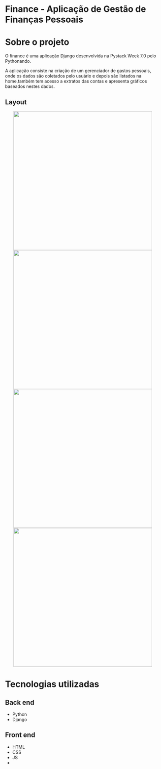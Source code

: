# Finance - Aplicação de Gestão de Finanças Pessoais

# Sobre o projeto

O finance é uma aplicação Django desenvolvida na Pystack Week 7.0 pelo Pythonando.

A aplicação consiste na criação de um gerenciador de gastos pessoais, onde os dados são coletados pelo usuário e depois são listados na home,também tem acesso a extratos das contas e apresenta gráficos baseados nestes dados.

## Layout
<div align="center">
 <img src="https://github.com/BrendaBevilaqua13/finance_psw/assets/122305300/dcb92a8c-a406-479a-9e31-edb75152124e" width="450px"> 
</div>
<div align="center">
 <img src="https://github.com/BrendaBevilaqua13/finance_psw/assets/122305300/63df7885-6ce3-4783-83a0-c5a6b17fa8bc" width="450px"> 
</div>
<div align="center">
 <img src="https://github.com/BrendaBevilaqua13/finance_psw/assets/122305300/8d51128d-f97b-44e3-9aaa-d0ffb87a427b" width="450px"> 
</div>
<div align="center">
 <img src="https://github.com/BrendaBevilaqua13/finance_psw/assets/122305300/531207a6-9916-4d2b-ae97-7543cf138493" width="450px"> 
</div>


# Tecnologias utilizadas
## Back end
- Python
- Django

## Front end
- HTML 
- CSS
- JS
- 

